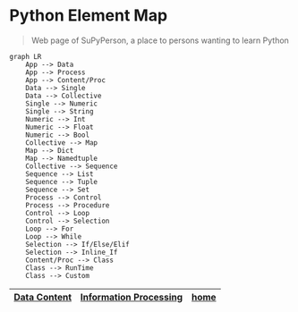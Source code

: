 # Python Element Map
>Web page of SuPyPerson, a place to persons wanting to learn Python

```mermaid
graph LR
    App --> Data
    App --> Process
    App --> Content/Proc
    Data --> Single
    Data --> Collective
    Single --> Numeric
    Single --> String
    Numeric --> Int
    Numeric --> Float
    Numeric --> Bool
    Collective --> Map
    Map --> Dict
    Map --> Namedtuple
    Collective --> Sequence
    Sequence --> List
    Sequence --> Tuple
    Sequence --> Set
    Process --> Control
    Process --> Procedure
    Control --> Loop
    Control --> Selection
    Loop --> For
    Loop --> While
    Selection --> If/Else/Elif
    Selection --> Inline_If
    Content/Proc --> Class
    Class --> RunTime
    Class --> Custom
```

| [Data Content](data_content.md) | [Information Processing](data_content.md) | [home](README.md) |
|---------------------------------|-------------------------------------------|-------------------|
